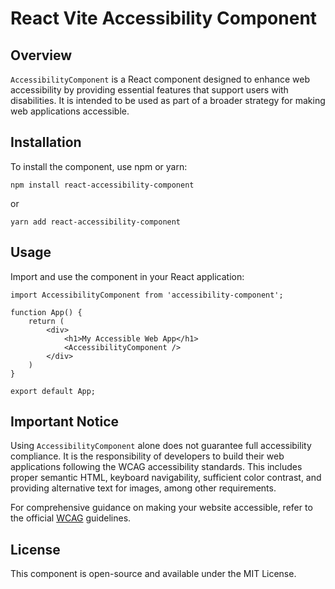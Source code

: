 # React Vite Accessibility Component

## Overview

`AccessibilityComponent` is a React component designed to enhance web accessibility by providing essential features that support users with disabilities. It is intended to be used as part of a broader strategy for making web applications accessible.

## Installation

To install the component, use npm or yarn:

```
npm install react-accessibility-component
```

or

```
yarn add react-accessibility-component
```

## Usage

Import and use the component in your React application:

```
import AccessibilityComponent from 'accessibility-component';

function App() {
    return (
        <div>
            <h1>My Accessible Web App</h1>
            <AccessibilityComponent />
        </div>
    )
}

export default App;
```

## Important Notice

Using `AccessibilityComponent` alone does not guarantee full accessibility compliance. It is the responsibility of developers to build their web applications following the WCAG accessibility standards. This includes proper semantic HTML, keyboard navigability, sufficient color contrast, and providing alternative text for images, among other requirements.

For comprehensive guidance on making your website accessible, refer to the official [WCAG](https://www.w3.org/WAI/standards-guidelines/wcag/) guidelines.

## License

This component is open-source and available under the MIT License.
